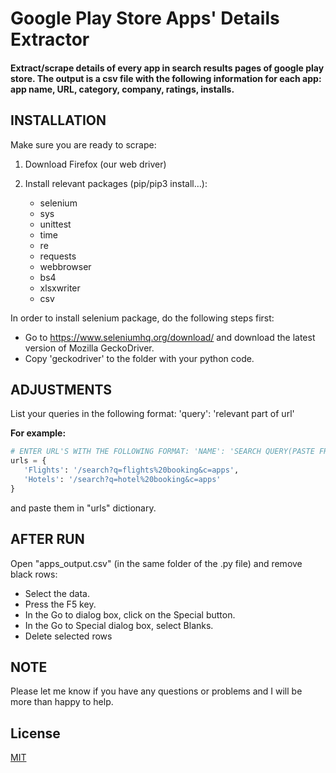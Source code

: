 # Google Play Store Apps' Details Extractor

#### Extract/scrape details of every app in search results pages of google play store. The output is a csv file with the following information for each app: app name, URL, category, company, ratings, installs.

## INSTALLATION
Make sure you are ready to scrape:
1. Download Firefox (our web driver)
2. Install relevant packages (pip/pip3 install…):

   * selenium 
   * sys 
   * unittest 
   * time 
   * re 
   * requests 
   * webbrowser 
   * bs4
   * xlsxwriter
   * csv

In order to install selenium package, do the following steps first:
  * Go to https://www.seleniumhq.org/download/ and download the latest version of Mozilla GeckoDriver.
  * Copy 'geckodriver' to the folder with your python code.

## ADJUSTMENTS

List your queries in the following format: 'query': 'relevant part of url'

**For example:** 
 ```python
 # ENTER URL'S WITH THE FOLLOWING FORMAT: 'NAME': 'SEARCH QUERY(PASTE FROM URL)'
urls = {
    'Flights': '/search?q=flights%20booking&c=apps',
    'Hotels': '/search?q=hotel%20booking&c=apps'
}
 ```
and paste them in "urls" dictionary.
 
## AFTER RUN
Open "apps_output.csv" (in the same folder of the .py file) and remove black rows:
  *	Select the data.
  *	Press the F5 key.
  *	In the Go to dialog box, click on the Special button.
  *	In the Go to Special dialog box, select Blanks.
  *	Delete selected rows

## NOTE
Please let me know if you have any questions or problems and I will be more than happy to help.

## License
[MIT](https://choosealicense.com/licenses/mit/)
